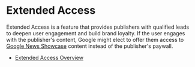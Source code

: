 <!---
Copyright 2018 The Subscribe with Google Authors. All Rights Reserved.

Licensed under the Apache License, Version 2.0 (the "License");
you may not use this file except in compliance with the License.
You may obtain a copy of the License at

     http://www.apache.org/licenses/LICENSE-2.0

Unless required by applicable law or agreed to in writing, software
distributed under the License is distributed on an "AS-IS" BASIS,
WITHOUT WARRANTIES OR CONDITIONS OF ANY KIND, either express or implied.
See the License for the specific language governing permissions and
limitations under the License.
-->

# Extended Access

Extended Access is a feature that provides publishers with qualified leads to deepen user engagement and build brand loyalty. If the user engages with the publisher's content, Google might elect to offer them access to [Google News Showcase](https://support.google.com/news/publisher-center/answer/10018494) content instead of the publisher's paywall.

- [Extended Access Overview](https://developers.google.com/news/subscribe/extended-access/overview)